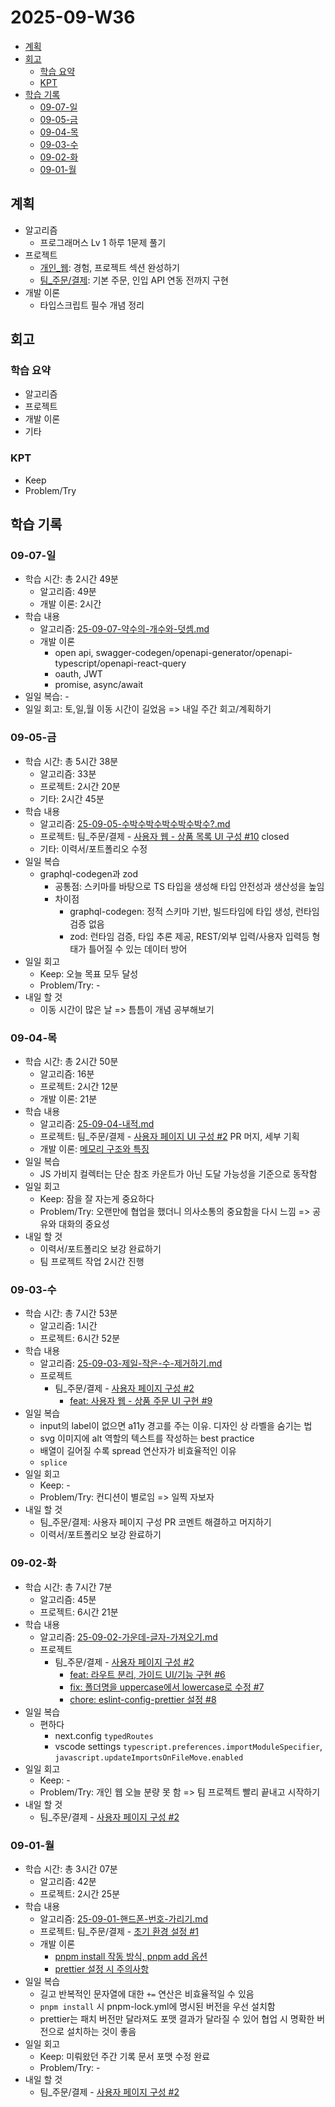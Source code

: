 # 2025-09-W36 <!-- omit from toc -->

- [계획](#계획)
- [회고](#회고)
  - [학습 요약](#학습-요약)
  - [KPT](#kpt)
- [학습 기록](#학습-기록)
  - [09-07-일](#09-07-일)
  - [09-05-금](#09-05-금)
  - [09-04-목](#09-04-목)
  - [09-03-수](#09-03-수)
  - [09-02-화](#09-02-화)
  - [09-01-월](#09-01-월)

## 계획

- 알고리즘
  - 프로그래머스 Lv 1 하루 1문제 풀기
- 프로젝트
  - [개인\_웹](https://github.com/macaronpark/my-web): 경험, 프로젝트 섹션 완성하기
  - [팀\_주문/결제](https://github.com/realtime-order-payment): 기본 주문, 인입 API 연동 전까지 구현
- 개발 이론
  - 타입스크립트 필수 개념 정리

## 회고

### 학습 요약

- 알고리즘
- 프로젝트
- 개발 이론
- 기타

### KPT

- Keep
- Problem/Try

## 학습 기록

### 09-07-일

- 학습 시간: 총 2시간 49분
  - 알고리즘: 49분
  - 개발 이론: 2시간
- 학습 내용
  - 알고리즘: [25-09-07-약수의-개수와-덧셈.md](/algorithm/programmers/25-09-07-약수의-개수와-덧셈.md)
  - 개발 이론
    - open api, swagger-codegen/openapi-generator/openapi-typescript/openapi-react-query
    - oauth, JWT
    - promise, async/await
- 일일 복습: -
- 일일 회고: 토,일,월 이동 시간이 길었음 => 내일 주간 회고/계획하기

### 09-05-금

- 학습 시간: 총 5시간 38분
  - 알고리즘: 33분
  - 프로젝트: 2시간 20분
  - 기타: 2시간 45분
- 학습 내용
  - 알고리즘: [25-09-05-수박수박수박수박수박수?.md](/algorithm/programmers/25-09-05-수박수박수박수박수박수?.md)
  - 프로젝트: 팀\_주문/결제 - [사용자 웹 - 상품 목록 UI 구성 #10](https://github.com/realtime-order-payment/realtime-order-payment-frontend/issues/10) closed
  - 기타: 이력서/포트폴리오 수정
- 일일 복습
  - graphql-codegen과 zod
    - 공통점: 스키마를 바탕으로 TS 타입을 생성해 타입 안전성과 생산성을 높임
    - 차이점
      - graphql-codegen: 정적 스키마 기반, 빌드타임에 타입 생성, 런타임 검증 없음
      - zod: 런타임 검증, 타입 추론 제공, REST/외부 입력/사용자 입력등 형태가 틀어질 수 있는 데이터 방어
- 일일 회고
  - Keep: 오늘 목표 모두 달성
  - Problem/Try: -
- 내일 할 것
  - 이동 시간이 많은 날 => 틈틈이 개념 공부해보기

### 09-04-목

- 학습 시간: 총 2시간 50분
  - 알고리즘: 16분
  - 프로젝트: 2시간 12분
  - 개발 이론: 21분
- 학습 내용
  - 알고리즘: [25-09-04-내적.md](/algorithm/programmers/25-09-04-내적.md)
  - 프로젝트: 팀\_주문/결제 - [사용자 페이지 UI 구성 #2](https://github.com/realtime-order-payment/realtime-order-payment-frontend/issues/2) PR 머지, 세부 기획
  - 개발 이론: [메모리 구조와 특징](/javascript/memory.md)
- 일일 복습
  - JS 가비지 컬렉터는 단순 참조 카운트가 아닌 도달 가능성을 기준으로 동작함
- 일일 회고
  - Keep: 잠을 잘 자는게 중요하다
  - Problem/Try: 오랜만에 협업을 했더니 의사소통의 중요함을 다시 느낌 => 공유와 대화의 중요성
- 내일 할 것
  - 이력서/포트폴리오 보강 완료하기
  - 팀 프로젝트 작업 2시간 진행

### 09-03-수

- 학습 시간: 총 7시간 53분
  - 알고리즘: 1시간
  - 프로젝트: 6시간 52분
- 학습 내용
  - 알고리즘: [25-09-03-제일-작은-수-제거하기.md](/algorithm/programmers/25-09-03-제일-작은-수-제거하기.md)
  - 프로젝트
    - 팀\_주문/결제 - [사용자 페이지 구성 #2](https://github.com/realtime-order-payment/realtime-order-payment-frontend/issues/2)
      - [feat: 사용자 웹 - 상품 주문 UI 구현 #9](https://github.com/realtime-order-payment/realtime-order-payment-frontend/pull/9)
- 일일 복습
  - input의 label이 없으면 a11y 경고를 주는 이유. 디자인 상 라벨을 숨기는 법
  - svg 이미지에 alt 역할의 텍스트를 작성하는 best practice
  - 배열이 길어질 수록 spread 연산자가 비효율적인 이유
  - `splice`
- 일일 회고
  - Keep: -
  - Problem/Try: 컨디션이 별로임 => 일찍 자보자
- 내일 할 것
  - 팀\_주문/결제: 사용자 페이지 구성 PR 코멘트 해결하고 머지하기
  - 이력서/포트폴리오 보강 완료하기

### 09-02-화

- 학습 시간: 총 7시간 7분
  - 알고리즘: 45분
  - 프로젝트: 6시간 21분
- 학습 내용
  - 알고리즘: [25-09-02-가운데-글자-가져오기.md](/algorithm/programmers/25-09-02-가운데-글자-가져오기.md)
  - 프로젝트
    - 팀\_주문/결제 - [사용자 페이지 구성 #2](https://github.com/realtime-order-payment/realtime-order-payment-frontend/issues/2)
      - [feat: 라우트 분리, 가이드 UI/기능 구현 #6](https://github.com/realtime-order-payment/realtime-order-payment-frontend/pull/6)
      - [fix: 폴더명을 uppercase에서 lowercase로 수정 #7](https://github.com/realtime-order-payment/realtime-order-payment-frontend/pull/7)
      - [chore: eslint-config-prettier 설정 #8](https://github.com/realtime-order-payment/realtime-order-payment-frontend/pull/8)
- 일일 복습
  - 편하다
    - next.config `typedRoutes`
    - vscode settings `typescript.preferences.importModuleSpecifier`, `javascript.updateImportsOnFileMove.enabled`
- 일일 회고
  - Keep: -
  - Problem/Try: 개인 웹 오늘 분량 못 함 => 팀 프로젝트 빨리 끝내고 시작하기
- 내일 할 것
  - 팀\_주문/결제 - [사용자 페이지 구성 #2](https://github.com/realtime-order-payment/realtime-order-payment-frontend/issues/2)

### 09-01-월

- 학습 시간: 총 3시간 07분
  - 알고리즘: 42분
  - 프로젝트: 2시간 25분
- 학습 내용
  - 알고리즘: [25-09-01-핸드폰-번호-가리기.md](/algorithm/programmers/25-09-01-핸드폰-번호-가리기.md)
  - 프로젝트: 팀\_주문/결제 - [초기 환경 설정 #1](https://github.com/realtime-order-payment/realtime-order-payment-frontend/issues/1)
  - 개발 이론
    - [pnpm install 작동 방식, pnpm add 옵션](/project/package-manager.md)
    - [prettier 설정 시 주의사항](/project/prettier.md)
- 일일 복습
  - 길고 반복적인 문자열에 대한 `+=` 연산은 비효율적일 수 있음
  - `pnpm install` 시 pnpm-lock.yml에 명시된 버전을 우선 설치함
  - prettier는 패치 버전만 달라져도 포맷 결과가 달라질 수 있어 협업 시 명확한 버전으로 설치하는 것이 좋음
- 일일 회고
  - Keep: 미뤄왔던 주간 기록 문서 포맷 수정 완료
  - Problem/Try: -
- 내일 할 것
  - 팀\_주문/결제 - [사용자 페이지 구성 #2](https://github.com/realtime-order-payment/realtime-order-payment-frontend/issues/2)
